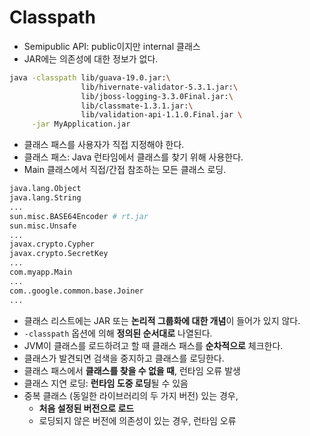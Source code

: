# Classpath

- Semipublic API: public이지만 internal 클래스
- JAR에는 의존성에 대한 정보가 없다.

```bash
java -classpath lib/guava-19.0.jar:\
                lib/hivernate-validator-5.3.1.jar:\
                lib/jboss-logging-3.3.0Final.jar:\
                lib/classmate-1.3.1.jar:\
                lib/validation-api-1.1.0.Final.jar \
     -jar MyApplication.jar
```

- 클래스 패스를 사용자가 직접 지정해야 한다.
- 클래스 패스: Java 런타임에서 클래스를 찾기 위해 사용한다.
- Main 클래스에서 직접/간접 참조하는 모든 클래스 로딩.

```bash
java.lang.Object
java.lang.String
...
sun.misc.BASE64Encoder # rt.jar
sun.misc.Unsafe
...
javax.crypto.Cypher
javax.crypto.SecretKey
...
com.myapp.Main
...
com..google.common.base.Joiner
...
```

- 클래스 리스트에는 JAR 또는 **논리적 그룹화에 대한 개념**이 들어가 있지 않다.
- `-classpath` 옵션에 의해 **정의된 순서대로** 나열된다.
- JVM이 클래스를 로드하려고 할 때 클래스 패스를 **순차적으로** 체크한다.
- 클래스가 발견되면 검색을 중지하고 클래스를 로딩한다.
- 클래스 패스에서 **클래스를 찾을 수 없을 때**, 런타임 오류 발생
- 클래스 지연 로딩: **런타임 도중 로딩**될 수 있음
- 중복 클래스 (동일한 라이브러리의 두 가지 버전) 있는 경우,
  - **처음 설정된 버전으로 로드**
  - 로딩되지 않은 버전에 의존성이 있는 경우, 런타임 오류
